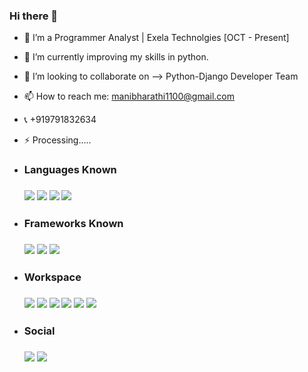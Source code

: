 ### Hi there 👋

- 🔭 I’m a Programmer Analyst | Exela Technolgies [OCT - Present]
- 🌱 I’m currently improving my skills in python.
- 👯 I’m looking to collaborate on --> Python-Django Developer Team
- 📫 How to reach me: manibharathi1100@gmail.com
- 📞 +919791832634
- ⚡ Processing.....
- <h3>Languages Known<h3>

 
  <img src="https://img.shields.io/badge/Python-FFD43B?style=for-the-badge&logo=python&logoColor=darkgreen"> <img src="https://img.shields.io/badge/HTML5-E34F26?style=for-the-badge&logo=html5&logoColor=white"> <img src="https://img.shields.io/badge/CSS3-1572B6?style=for-the-badge&logo=css3&logoColor=white"> <img src="https://img.shields.io/badge/MySQL-00000F?style=for-the-badge&logo=mysql&logoColor=white">
  
- <h3>Frameworks Known <h3>
 
   <img src="https://img.shields.io/badge/Django-092E20?style=for-the-badge&logo=django&logoColor=green">
   <img src="https://img.shields.io/badge/Git-F05032?style=for-the-badge&logo=git&logoColor=white"> 
   <img src="https://img.shields.io/badge/Bootstrap-7947C4?style=for-the-badge&logo=bootstrap&logoColor=white">
- <h3>Workspace<h3>
   <img src="https://img.shields.io/badge/PYCharm-F6E04B?style=for-the-badge&logo=pycharm&logoColor=000">
   <img src="https://img.shields.io/badge/jupyter-fff?style=for-the-badge&textColor=green&logo=jupyter&logoColor=orange">
   <img src="https://img.shields.io/badge/sublime-grey?style=for-the-badge&logo=sublimetext&logoColor=orange">
   <img src="https://img.shields.io/badge/anaconda-000?style=for-the-badge&textColor=green&logo=anaconda&logoColor=green">
   <img src="https://img.shields.io/badge/VSCode-fff?style=for-the-badge&logo=visualstudiocode&logoColor=227BBC">
   <img src="https://img.shields.io/badge/Oracle_XE-fff?style=for-the-badge&logo=oracle&logoColor=red"> 
   
- <h3>Social<h3>

  <a href="https://www.linkedin.com/in/manibharathi-s-b58792137/" target="_blank"><img src="https://img.shields.io/badge/LinkedIn-0077B5?style=for-the-badge&logo=linkedin&logoColor=white"></a>
  <a href="https://github.com/manibharathi1100" target="_blank"><img src="https://img.shields.io/badge/GitHub-100000?style=for-the-badge&logo=github&logoColor=white"></a>

